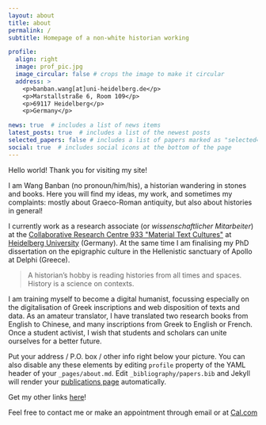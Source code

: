 ```yaml
---
layout: about
title: about
permalink: /
subtitle: Homepage of a non-white historian working 

profile:
  align: right
  image: prof_pic.jpg
  image_circular: false # crops the image to make it circular
  address: >
    <p>banban.wang[at]uni-heidelberg.de</p>
    <p>Marstallstraße 6, Room 109</p>
    <p>69117 Heidelberg</p>
    <p>Germany</p>

news: true  # includes a list of news items
latest_posts: true  # includes a list of the newest posts
selected_papers: false # includes a list of papers marked as "selected={true}"
social: true  # includes social icons at the bottom of the page
---
```


Hello world! Thank you for visiting my site!

I am Wang Banban (no pronoun/him/his), a historian wandering in stones and books. Here you will find my ideas, my work, and sometimes my complaints: mostly about Graeco-Roman antiquity, but also about histories in general!

I currently work as a research associate (or *wissenschaftlicher Mitarbeiter*) at the [Collaborative Research Centre 933 "Material Text Cultures"](https://www.materiale-textkulturen.org) at <a href='https://www.materiale-textkulturen.de/person.php?n=306'>Heidelberg University</a> (Germany). At the same time I am finalising my PhD dissertation on the epigraphic culture in the Hellenistic sanctuary of Apollo at Delphi (Greece).

> A historian’s hobby is reading histories from all times and spaces.
> History is a science on contexts.

I am training myself to become a digital humanist, focussing especially on the digitalisation of Greek inscriptions and web disposition of texts and data. As an amateur translator, I have translated two research books from English to Chinese, and many inscriptions from Greek to English or French. Once a student activist, I wish that students and scholars can unite ourselves for a better future.

Put your address / P.O. box / other info right below your picture. You can also disable any these elements by editing `profile` property of the YAML header of your `_pages/about.md`. Edit `_bibliography/papers.bib` and Jekyll will render your [publications page](/al-folio/publications/) automatically.

Get my other links [here](https://linkfro.de/Nanimonai404)!

Feel free to contact me or make an appointment through email or at [Cal.com](https://cal.com/nanimonai404)